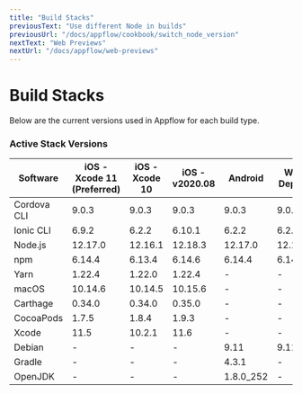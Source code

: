 ```yaml
---
title: "Build Stacks"
previousText: "Use different Node in builds"
previousUrl: "/docs/appflow/cookbook/switch_node_version"
nextText: "Web Previews"
nextUrl: "/docs/appflow/web-previews"
---
```


# Build Stacks

Below are the current versions used in Appflow for each build type.

### Active Stack Versions

| Software    | iOS - Xcode 11 (Preferred) | iOS - Xcode 10 | iOS - v2020.08 | Android   | Web Deploy |
| ----------- | -------------------------- | -------------- | -------------- | --------- | ---------- |
| Cordova CLI | 9.0.3                      | 9.0.3          | 9.0.3          | 9.0.3     | 9.0.3      |
| Ionic CLI   | 6.9.2                      | 6.2.2          | 6.10.1         | 6.2.2     | 6.2.2      |
| Node.js     | 12.17.0                    | 12.16.1        | 12.18.3        | 12.17.0   | 12.17.0    |
| npm         | 6.14.4                     | 6.13.4         | 6.14.6         | 6.14.4    | 6.14.4     |
| Yarn        | 1.22.4                     | 1.22.0         | 1.22.4         | -         | -          |
| macOS       | 10.14.6                    | 10.14.5        | 10.15.6        | -         | -          |
| Carthage    | 0.34.0                     | 0.34.0         | 0.35.0         | -         | -          |
| CocoaPods   | 1.7.5                      | 1.8.4          | 1.9.3          | -         | -          |
| Xcode       | 11.5                       | 10.2.1         | 11.6           | -         | -          |
| Debian      | -                          | -              | -              | 9.11      | 9.11       |
| Gradle      | -                          | -              | -              | 4.3.1     | -          |
| OpenJDK     | -                          | -              | -              | 1.8.0_252 | -          |
